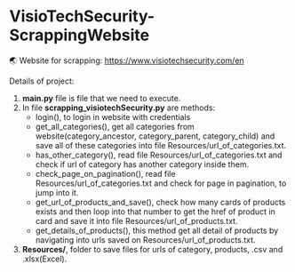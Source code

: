 # VisioTechSecurity-ScrappingWebsite

🌏 Website for scrapping: https://www.visiotechsecurity.com/en

Details of project:
  1. **main.py** file is file that we need to execute.
  2. In file **scrapping_visiotechSecurity.py** are methods:
     - login(), to login in website with credentials
     - get_all_categories(), get all categories from website(category_ancestor, category_parent, category_child) and save all of these categories into file Resources/url_of_categories.txt.
     - has_other_category(), read file Resources/url_of_categories.txt and check if url of category has another category inside them.
     - check_page_on_pagination(), read file Resources/url_of_categories.txt and check for page in pagination, to jump into it.
     - get_url_of_products_and_save(), check how many cards of products exists and then loop into that number to get the href of product in card and save it into file Resources/url_of_products.txt.
     - get_details_of_products(), this method get all detail of products by navigating into urls saved on Resources/url_of_products.txt.
  3. **Resources/**, folder to save files for urls of category, products, .csv and .xlsx(Excel). 
